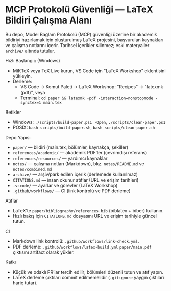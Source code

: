 # MCP Protokolü Güvenliği — LaTeX Bildiri Çalışma Alanı

Bu depo, Model Bağlam Protokolü (MCP) güvenliği üzerine bir akademik bildiriyi hazırlamak için oluşturulmuş LaTeX projesini, başvurulan kaynakları ve çalışma notlarını içerir. Tarihsel içerikler silinmez; eski materyaller `archive/` altında tutulur.

Hızlı Başlangıç (Windows)
- MiKTeX veya TeX Live kurun, VS Code için "LaTeX Workshop" eklentisini yükleyin.
- Derleme:
  - VS Code → Komut Paleti → LaTeX Workshop: "Recipes" → "latexmk (pdf)", veya
  - Terminal: `cd paper && latexmk -pdf -interaction=nonstopmode -synctex=1 main.tex`

Betikler
- Windows: `./scripts/build-paper.ps1 -Open`, `./scripts/clean-paper.ps1`
- POSIX: `bash scripts/build-paper.sh`, `bash scripts/clean-paper.sh`

Depo Yapısı
- `paper/` — bildiri (main.tex, bölümler, kaynakça, şekiller)
- `references/academic/` — akademik PDF’ler (çevrimdışı referans)
- `references/resources/` — yardımcı kaynaklar
- `notes/` — çalışma notları (Markdown), bkz. `notes/README.md` ve `notes/combined.md`
- `archive/` — arşiv/park edilen içerik (derlemede kullanılmaz)
- `CITATIONS.md` — insan okunur atıflar (URL ve erişim tarihleri)
- `.vscode/` — ayarlar ve görevler (LaTeX Workshop)
- `.github/workflows/` — CI (link kontrolü ve PDF derleme)

Atıflar
- LaTeX’te `paper/bibliography/references.bib` (biblatex + biber) kullanın.
- Hızlı bakış için `CITATIONS.md` dosyasını URL ve erişim tarihiyle güncel tutun.

CI
- Markdown link kontrolü: `.github/workflows/link-check.yml`.
- PDF derleme: `.github/workflows/latex-build.yml` `paper/main.pdf` çıktısını artifact olarak yükler.

Katkı
- Küçük ve odaklı PR’lar tercih edilir; bölümleri düzenli tutun ve atıf yapın.
- LaTeX derleme çıktıları commit edilmemelidir (`.gitignore` yaygın çıktıları hariç tutar).
